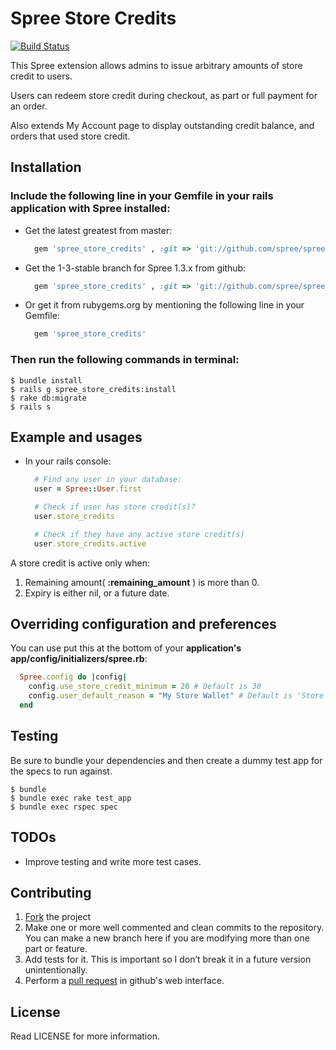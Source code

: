 # Spree Store Credits

[![Build
Status](https://secure.travis-ci.org/spree/spree_store_credits.png)](http://travis-ci.org/spree/spree_store_credits)


This Spree extension allows admins to issue arbitrary amounts of store credit to users.

Users can redeem store credit during checkout, as part or full payment for an order.

Also extends My Account page to display outstanding credit balance, and orders that used store credit.

## Installation

### Include the following line in your Gemfile in your rails application with Spree installed:
  * Get the latest greatest from master: 
    
      ```ruby
        gem 'spree_store_credits' , :git => 'git://github.com/spree/spree_store_credits.git'
      ```

  * Get the 1-3-stable branch for Spree 1.3.x from github: 
    
      ```ruby
        gem 'spree_store_credits' , :git => 'git://github.com/spree/spree_store_credits.git', :branch => '1-3-stable'
      ```

  * Or get it from rubygems.org by mentioning the following line in your Gemfile:
    
      ```ruby 
        gem 'spree_store_credits'
      ```

### Then run the following commands in terminal: 

    $ bundle install
    $ rails g spree_store_credits:install 
    $ rake db:migrate
    $ rails s

## Example and usages

* In your rails console:
  ```ruby
    # Find any user in your database:
    user = Spree::User.first

    # Check if user has store credit(s)?
    user.store_credits

    # Check if they have any active store credit(s)
    user.store_credits.active
  ```

A store credit is active only when:

1. Remaining amount( **:remaining_amount** ) is more than 0.
2. Expiry is either nil, or a future date.

## Overriding configuration and preferences

You can use put this at the bottom of your **application's app/config/initializers/spree.rb**:
    
  ```ruby
    Spree.config do |config|
      config.use_store_credit_minimum = 20 # Default is 30
      config.user_default_reason = "My Store Wallet" # Default is 'Store Credit'
    end
  ```

## Testing

Be sure to bundle your dependencies and then create a dummy test app for the specs to run against.

    $ bundle
    $ bundle exec rake test_app
    $ bundle exec rspec spec

## TODOs

* Improve testing and write more test cases.

## Contributing

1. [Fork](https://help.github.com/articles/fork-a-repo) the project
2. Make one or more well commented and clean commits to the repository. You can make a new branch here if you are modifying more than one part or feature.
3. Add tests for it. This is important so I don’t break it in a future version unintentionally.
4. Perform a [pull request](https://help.github.com/articles/using-pull-requests) in github's web interface.

## License

Read LICENSE for more information.